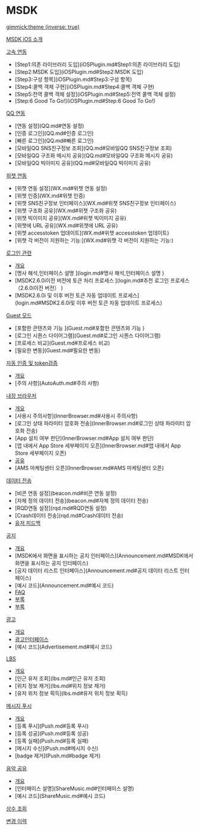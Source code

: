 ﻿# MSDK

[gimmick:theme (inverse: true)](cerulean)

[MSDK iOS 소개](index.md)


[고속 연동]()

  * [Step1:의존 라이브러리 도입](iOSPlugin.md#Step1:의존 라이브러리 도입)
  * [Step2:MSDK 도입](iOSPlugin.md#Step2:MSDK 도입)
  * [Step3:구성 항목](iOSPlugin.md#Step3:구성 항목)
  * [Step4:콜백 객체 구현](iOSPlugin.md#Step4:콜백 객체 구현)
  * [Step5:전역 콜백 객체 설정](iOSPlugin.md#Step5:전역 콜백 객체 설정)
  * [Step:6 Good To Go!](iOSPlugin.md#Step:6 Good To Go!)
  
[QQ 연동]()

  * [연동 설정](QQ.md#연동 설정)
  * [인증 로그인](QQ.md#인증 로그인)
  * [빠른 로그인](QQ.md#빠른 로그인)
  * [모바일QQ SNS친구정보 조회](QQ.md#모바일QQ SNS친구정보 조회)
  * [모바일QQ 구조화 메시지 공유](QQ.md#모바일QQ 구조화 메시지 공유)
  * [모바일QQ 빅이미지 공유](QQ.md#모바일QQ 빅이미지 공유)
  
[위챗 연동]()

  * [위챗 연동 설정](WX.md#위챗 연동 설정)
  * [위챗 인증](WX.md#위챗 인증)
  * [위챗 SNS친구정보 인터페이스](WX.md#위챗 SNS친구정보 인터페이스)
  * [위챗 구조화 공유](WX.md#위챗 구조화 공유)
  * [위챗 빅이미지 공유](WX.md#위챗 빅이미지 공유)
  * [위챗에 URL 공유](WX.md#위챗에 URL 공유)
  * [위챗 accesstoken 업데이트](WX.md#위챗 accesstoken 업데이트)
  * [위챗 각 버전이 지원하는 기능:](WX.md#위챗 각 버전이 지원하는 기능:)  
  
[로그인 관련]()

  * [개요 ](login.md#개요 )
  * [명사 해석,인터페이스 설명 ](login.md#명사 해석,인터페이스 설명 )
  * [MSDK2.6.0i이전 버전에 토큰 처리 프로세스 ](login.md#추천 로그인 프로세스（2.6.0i이전 버전） )
  * [MSDK2.6.0i 및 이후 버전 토큰 자동 업데이트 프로세스](login.md#MSDK2.6.0i및 이후 버전 토큰 자동 업데이트 프로세스)
  
[Guest 모드]()

  * [포함한 콘텐츠와 기능 ](Guest.md#포함한 콘텐츠와 기능 )
  * [로그인 시퀀스 다이어그램](Guest.md#로그인 시퀀스 다이어그램)
  * [프로세스 비교](Guest.md#프로세스 비교)
  * [필요한 변동](Guest.md#필요한 변동)
  
[자동 인증 및 token검증]()

  * [개요](AutoAuth.md#개요)
  * [주의 사항](AutoAuth.md#주의 사항)  
  
[내장 브라우저]()

  * [개요](InnerBrowser.md#개요)
  * [사용시 주의사항](InnerBrowser.md#사용시 주의사항)
  * [로그인 상태 파라미터 암호화 전송](InnerBrowser.md#로그인 상태 파라미터 암호화 전송)
  * [App 설치 여부 판단](InnerBrowser.md#App 설치 여부 판단)
  * [앱 내에서 App Store 세부페이지 오픈](InnerBrowser.md#앱 내에서 App Store 세부페이지 오픈)
  * [공유](InnerBrowser.md#공유)
  * [AMS 마케팅센터 오픈](InnerBrowser.md#AMS 마케팅센터 오픈) 
  
[데이터 전송]()

  * [비콘 연동 설정](beacon.md#비콘 연동 설정)
  * [자체 정의 데이터 전송](beacon.md#자체 정의 데이터 전송)
  * [RQD연동 설정](rqd.md#RQD연동 설정)
  * [Crash데이터 전송](rqd.md#Crash데이터 전송)
  * [유저 피드백](feedback.md)
  
[공지]()

  * [개요](Announcement.md#개요)
  * [MSDK에서 화면을 표시하는 공지 인터페이스](Announcement.md#MSDK에서 화면을 표시하는 공지 인터페이스)
  * [공지 데이터 리스트 인터페이스](Announcement.md#공지 데이터 리스트 인터페이스)  
  * [예시 코드](Announcement.md#예시 코드)  
  * [FAQ](Announcement.md#FAQ)  
  * [부록](Announcement.md#부록)
  * [부록](Announcement.md#부록)  
  
[광고]()

  * [개요](Advertisement.md#개요)
  * [광고인터페이스](Advertisement.md#광고인터페이스)
  * [예시 코드](Advertisement.md#예시 코드)
  
[LBS]()

  * [개요](lbs.md#개요)
  * [인근 유저 조회](lbs.md#인근 유저 조회)  
  * [위치 정보 제거](lbs.md#위치 정보 제거)  
  * [유저 위치 정보 획득](lbs.md#유저 위치 정보 획득) 
  
[메시지 푸시]()

  * [개요](Push.md#개요)
  * [등록 푸시](Push.md#등록 푸시)  
  * [등록 성공](Push.md#등록 성공)  
  * [등록 실패](Push.md#등록 실패)  
  * [메시지 수신](Push.md#메시지 수신)  
  * [badge 제거](Push.md#badge 제거)

 [음악 공유]()

  * [개요](ShareMusic.md#개요)
  * [인터페이스 설명](ShareMusic.md#인터페이스 설명)  
  * [예시 코드](ShareMusic.md#예시 코드)  
  
[상수 조회](const.md)

[변경 이력](version.md)

